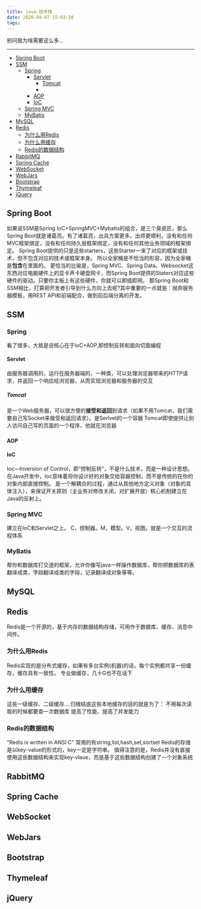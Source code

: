 ```yaml
---
title: java-技术栈
date: 2020-04-07 15:03:50
tags:
---
```


别问我为啥需要这么多...
<!--more-->

---

<!-- TOC -->

- [Spring Boot](#spring-boot)
- [SSM](#ssm)
    - [Spring](#spring)
        - [Servlet](#servlet)
            - [Tomcat](#tomcat)
            - [](#)
        - [AOP](#aop)
        - [IoC](#ioc)
    - [Spring MVC](#spring-mvc)
    - [MyBatis](#mybatis)
- [MySQL](#mysql)
- [Redis](#redis)
    - [为什么用Redis](#%E4%B8%BA%E4%BB%80%E4%B9%88%E7%94%A8redis)
    - [为什么用缓存](#%E4%B8%BA%E4%BB%80%E4%B9%88%E7%94%A8%E7%BC%93%E5%AD%98)
    - [Redis的数据结构](#redis%E7%9A%84%E6%95%B0%E6%8D%AE%E7%BB%93%E6%9E%84)
- [RabbitMQ](#rabbitmq)
- [Spring Cache](#spring-cache)
- [WebSocket](#websocket)
- [WebJars](#webjars)
- [Bootstrap](#bootstrap)
- [Thymeleaf](#thymeleaf)
- [jQuery](#jquery)

<!-- /TOC -->

## Spring Boot
如果说SSM是Spring IoC+SpringMVC+Mybatis的组合，是三个臭皮匠，那么Spring Boot就是诸葛亮。有了诸葛亮，出兵方案更多，出师更顺利，没有和任何MVC框架绑定，没有和任何持久层框架绑定，没有和任何其他业务领域的框架绑定。
Spring Boot提供的只是这些starters，这些Starter一来了对应的框架或技术，但不包含对应的技术或框架本身。
所以全家桶是不恰当的形容，因为全家桶是**包含**在里面的。
更恰当的比喻是，Spring MVC、Spring Data、Websocket这东西对应电脑硬件上的显卡声卡硬盘网卡，而Spring Boot提供的Staters对应这些硬件的驱动。只要你主板上有这些硬件，你就可以即插即用。
那Spring Boot和SSM相比，打算把开发者引导到什么方向上去呢?其中重要的一点就是：抛弃服务器模板，用REST API和前端配合，做到前后端分离的开发。

## SSM

### Spring
看了很多，大抵是说核心在于IoC+AOP,即控制反转和面向切面编程

#### Servlet
由服务器调用的，运行在服务器端的，一种类，可以处理浏览器带来的HTTP请求，并返回一个响应给浏览器，从而实现浏览器和服务器的交互

##### Tomcat
是一个Web服务器，可以很方便的**接受和返回**到请求（如果不用Tomcat，我们需要自己写Socket来接受和返回请求）。是Serlvet的一个容器
Tomcat即使提供让别人访问自己写的页面的一个程序，他就在浏览器

#####  

#### AOP

#### IoC
Ioc—Inversion of Control，即“控制反转”，不是什么技术，而是一种设计思想。在Java开发中，Ioc意味着将你设计好的对象交给容器控制，而不是传统的在你的对象内部直接控制。
是一个解耦合的过程，通过从其他地方定义对象（对象的具体注入），来保证开关原则（主业务对修改关闭，对扩展开放）核心机制建立在Java的反射上。

### Spring MVC
建立在IoC和Servlet之上。
C，控制器。M，模型。V，视图。就是一个交互的流程体系

### MyBatis
帮你和数据库打交道的框架，允许你像写java一样操作数据库，帮你把数据库的表翻译成类，字段翻译成类的字段，记录翻译成对象等等。

## MySQL

## Redis
Redis是一个开源的，基于内存的数据结构存储，可用作于数据库、缓存、消息中间件。

### 为什么用Redis
Redis实现的是分布式缓存，如果有多台实例(机器)的话，每个实例都共享一份缓存，缓存具有一致性。
专业做缓存，几十G也不在话下

### 为什么用缓存
这些一级缓存、二级缓存....归根结底这些本地缓存的目的就是为了：
不用每次读取的时候都要查一次数据库
提高了性能、提高了并发能力

### Redis的数据结构
"Redis is written in ANSI C"
常用的有string,list,hash,set,sortset
Redis的存储是以key-value的形式的，key一定是字符串。
值得注意的是，Redis并没有直接使用这些数据结构来实现key-vlaue，而是基于这些数据结构创建了一个对象系统

## RabbitMQ

## Spring Cache

## WebSocket

## WebJars

## Bootstrap

## Thymeleaf

## jQuery